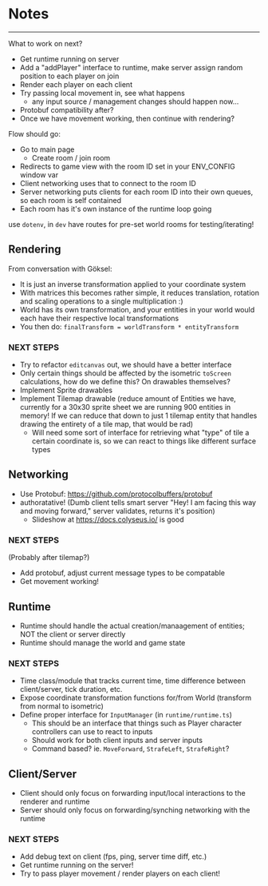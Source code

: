 # Notes

---

What to work on next?

- Get runtime running on server
- Add a "addPlayer" interface to runtime, make server assign random position to each player on join
- Render each player on each client
- Try passing local movement in, see what happens
  - any input source / management changes should happen now...
- Protobuf compatibility after?
- Once we have movement working, then continue with rendering?

Flow should go:
- Go to main page
  + Create room / join room
- Redirects to game view with the room ID set in your ENV_CONFIG window var
- Client networking uses that to connect to the room ID
- Server networking puts clients for each room ID into their own queues, so each room is self contained
- Each room has it's own instance of the runtime loop going

use `dotenv`, in `dev` have routes for pre-set world rooms for testing/iterating!

## Rendering

From conversation with Göksel:

- It is just an inverse transformation applied to your coordinate system
- With matrices this becomes rather simple, it reduces translation, rotation and scaling operations to a single multiplication :)
- World has its own transformation, and your entities in your world would each have their respective local transformations
- You then do: `finalTransform = worldTransform * entityTransform`

### NEXT STEPS

- Try to refactor `editcanvas` out, we should have a better interface
- Only certain things should be affected by the isometric `toScreen` calculations, how do we define this? On drawables themselves?
- Implement Sprite drawables
- Implement Tilemap drawable (reduce amount of Entities we have, currently for a 30x30 sprite sheet we are running 900 entities in memory! If we can reduce that down to just 1 tilemap entity that handles drawing the entirety of a tile map, that would be rad)
  - Will need some sort of interface for retrieving what "type" of tile a certain coordinate is, so we can react to things like different surface types

## Networking

- Use Protobuf: https://github.com/protocolbuffers/protobuf
- authoratative! (Dumb client tells smart server "Hey! I am facing this way and moving forward," server validates, returns it's position)
  - Slideshow at https://docs.colyseus.io/ is good

### NEXT STEPS

(Probably after tilemap?)

- Add protobuf, adjust current message types to be compatable
- Get movement working!

## Runtime

- Runtime should handle the actual creation/manaagement of entities; NOT the client or server directly
- Runtime should manage the world and game state

### NEXT STEPS

- Time class/module that tracks current time, time difference between client/server, tick duration, etc.
- Expose coordinate transformation functions for/from World (transform from normal to isometric)
- Define proper interface for `InputManager` (in `runtime/runtime.ts`)
  - This should be an interface that things such as Player character controllers can use to react to inputs
  - Should work for both client inputs and server inputs
  - Command based? ie. `MoveForward`, `StrafeLeft`, `StrafeRight`?

## Client/Server

- Client should only focus on forwarding input/local interactions to the renderer and runtime
- Server should only focus on forwarding/synching networking with the runtime

### NEXT STEPS

- Add debug text on client (fps, ping, server time diff, etc.)
- Get runtime running on the server!
- Try to pass player movement / render players on each client!
